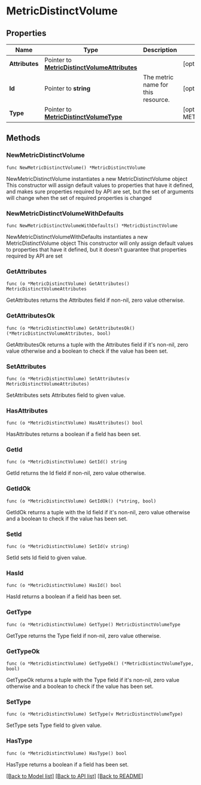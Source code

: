 # MetricDistinctVolume

## Properties

Name | Type | Description | Notes
------------ | ------------- | ------------- | -------------
**Attributes** | Pointer to [**MetricDistinctVolumeAttributes**](MetricDistinctVolumeAttributes.md) |  | [optional] 
**Id** | Pointer to **string** | The metric name for this resource. | [optional] 
**Type** | Pointer to [**MetricDistinctVolumeType**](MetricDistinctVolumeType.md) |  | [optional] [default to METRICDISTINCTVOLUMETYPE_DISTINCT_METRIC_VOLUMES]

## Methods

### NewMetricDistinctVolume

`func NewMetricDistinctVolume() *MetricDistinctVolume`

NewMetricDistinctVolume instantiates a new MetricDistinctVolume object
This constructor will assign default values to properties that have it defined,
and makes sure properties required by API are set, but the set of arguments
will change when the set of required properties is changed

### NewMetricDistinctVolumeWithDefaults

`func NewMetricDistinctVolumeWithDefaults() *MetricDistinctVolume`

NewMetricDistinctVolumeWithDefaults instantiates a new MetricDistinctVolume object
This constructor will only assign default values to properties that have it defined,
but it doesn't guarantee that properties required by API are set

### GetAttributes

`func (o *MetricDistinctVolume) GetAttributes() MetricDistinctVolumeAttributes`

GetAttributes returns the Attributes field if non-nil, zero value otherwise.

### GetAttributesOk

`func (o *MetricDistinctVolume) GetAttributesOk() (*MetricDistinctVolumeAttributes, bool)`

GetAttributesOk returns a tuple with the Attributes field if it's non-nil, zero value otherwise
and a boolean to check if the value has been set.

### SetAttributes

`func (o *MetricDistinctVolume) SetAttributes(v MetricDistinctVolumeAttributes)`

SetAttributes sets Attributes field to given value.

### HasAttributes

`func (o *MetricDistinctVolume) HasAttributes() bool`

HasAttributes returns a boolean if a field has been set.

### GetId

`func (o *MetricDistinctVolume) GetId() string`

GetId returns the Id field if non-nil, zero value otherwise.

### GetIdOk

`func (o *MetricDistinctVolume) GetIdOk() (*string, bool)`

GetIdOk returns a tuple with the Id field if it's non-nil, zero value otherwise
and a boolean to check if the value has been set.

### SetId

`func (o *MetricDistinctVolume) SetId(v string)`

SetId sets Id field to given value.

### HasId

`func (o *MetricDistinctVolume) HasId() bool`

HasId returns a boolean if a field has been set.

### GetType

`func (o *MetricDistinctVolume) GetType() MetricDistinctVolumeType`

GetType returns the Type field if non-nil, zero value otherwise.

### GetTypeOk

`func (o *MetricDistinctVolume) GetTypeOk() (*MetricDistinctVolumeType, bool)`

GetTypeOk returns a tuple with the Type field if it's non-nil, zero value otherwise
and a boolean to check if the value has been set.

### SetType

`func (o *MetricDistinctVolume) SetType(v MetricDistinctVolumeType)`

SetType sets Type field to given value.

### HasType

`func (o *MetricDistinctVolume) HasType() bool`

HasType returns a boolean if a field has been set.


[[Back to Model list]](../README.md#documentation-for-models) [[Back to API list]](../README.md#documentation-for-api-endpoints) [[Back to README]](../README.md)


